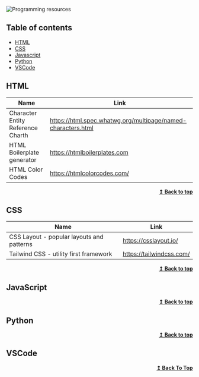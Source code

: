 ![Programming resources](https://user-images.githubusercontent.com/80479739/221645324-3abb7943-5774-4440-b100-b426e0a1352f.png)

## Table of contents
* [HTML](#html)
* [CSS](#css)
* [Javascript](#javascript)
* [Python](#python)
* [VSCode](#vscode)

## HTML

| Name                               | Link                                                                                                         |
| ---------------------------------- | ------------------------------------------------------------------------------------------------------------ | 
| Character Entity Reference Charth  | https://html.spec.whatwg.org/multipage/named-characters.html                                                 |
| HTML Boilerplate generator         | https://htmlboilerplates.com                                                                                 |
| HTML Color Codes                   | https://htmlcolorcodes.com/                                                                                  |

<div align="right">
    <b><a href="#table-of-contents">↥ Back to top</a></b>
</div>

## CSS

| Name                                      | Link                                                                                                         |
| ------------------------------------------| ------------------------------------------------------------------------------------------------------------ | 
| CSS Layout - popular layouts and patterns | https://csslayout.io/                                                                                        |
| Tailwind CSS - utility first framework    | https://tailwindcss.com/                                                                                     |

<div align="right">
    <b><a href="#table-of-contents">↥ Back to top</a></b>
</div>

## JavaScript

<div align="right">
    <b><a href="#table-of-contents">↥ Back to top</a></b>
</div>

## Python

<div align="right">
    <b><a href="#table-of-contents">↥ Back to top</a></b>
</div>

## VSCode

<div align="right">
    <b><a href="#table-of-contents">↥ Back To Top</a></b>
</div>
